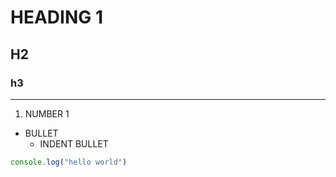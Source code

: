 # HEADING 1

## H2

### h3

---

1. NUMBER 1

- BULLET
  - INDENT BULLET

```Javascript
console.log("hello world")
```
